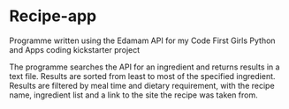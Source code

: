 # Recipe-app
Programme written using the Edamam API for my Code First Girls Python and Apps coding kickstarter project

The programme searches the API for an ingredient and returns results in a text file. 
Results are sorted from least to most of the specified ingredient.
Results are filtered by meal time and dietary requirement, with the recipe name, ingredient list and a link to the site the recipe was taken from.
